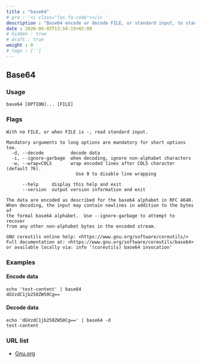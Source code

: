 ```yaml
---
title : "base64"
# pre : '<i class="fas fa-code"></i> '
description : "Base64 encode or decode FILE, or standard input, to standard output."
date : 2020-04-03T13:50:19+02:00
# hidden : true
# draft : true
weight : 0
# tags : ['']
---
```


## Base64

### Usage

```plain
base64 [OPTION]... [FILE]
```

### Flags

```plain
With no FILE, or when FILE is -, read standard input.

Mandatory arguments to long options are mandatory for short options too.
  -d, --decode          decode data
  -i, --ignore-garbage  when decoding, ignore non-alphabet characters
  -w, --wrap=COLS       wrap encoded lines after COLS character (default 76).
                          Use 0 to disable line wrapping

      --help     display this help and exit
      --version  output version information and exit

The data are encoded as described for the base64 alphabet in RFC 4648.
When decoding, the input may contain newlines in addition to the bytes of
the formal base64 alphabet.  Use --ignore-garbage to attempt to recover
from any other non-alphabet bytes in the encoded stream.

GNU coreutils online help: <https://www.gnu.org/software/coreutils/>
Full documentation at: <https://www.gnu.org/software/coreutils/base64>
or available locally via: info '(coreutils) base64 invocation'
```

### Examples

#### Encode data

```plain
echo 'test-content' | base64
dGVzdC1jb250ZW50Cg==
```

#### Decode data

```plain
echo 'dGVzdC1jb250ZW50Cg==' | base64 -d
test-content
```

### URL list

* [Gnu.org](https://www.gnu.org/software/coreutils/base64)
